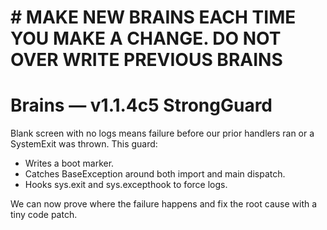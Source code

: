 # \# MAKE NEW BRAINS EACH TIME YOU MAKE A CHANGE. DO NOT OVER WRITE PREVIOUS BRAINS

# Brains — v1.1.4c5 StrongGuard

Blank screen with no logs means failure before our prior handlers ran or a SystemExit was thrown.
This guard:

* Writes a boot marker.
* Catches BaseException around both import and main dispatch.
* Hooks sys.exit and sys.excepthook to force logs.

We can now prove where the failure happens and fix the root cause with a tiny code patch.

